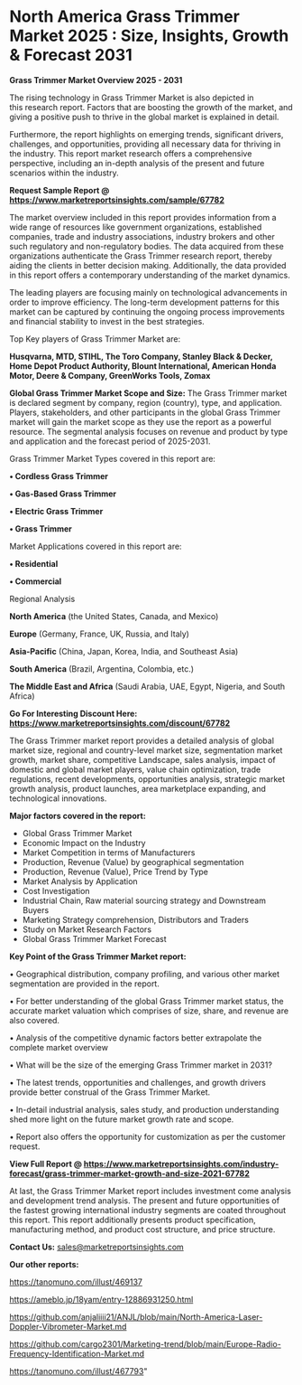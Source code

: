 # North America Grass Trimmer Market 2025 : Size, Insights, Growth & Forecast 2031

<Strong> Grass Trimmer Market Overview 2025 - 2031</strong>

The rising technology in Grass Trimmer Market is also depicted in this research report. Factors that are boosting the growth of the market, and giving a positive push to thrive in the global market is explained in detail.

Furthermore, the report highlights on emerging trends, significant drivers, challenges, and opportunities, providing all necessary data for thriving in the industry. This report market research offers a comprehensive perspective, including an in-depth analysis of the present and future scenarios within the industry.

<strong>Request Sample Report @ <a href=https://www.marketreportsinsights.com/sample/67782>https://www.marketreportsinsights.com/sample/67782</a></strong>

The market overview included in this report provides information from a wide range of resources like government organizations, established companies, trade and industry associations, industry brokers and other such regulatory and non-regulatory bodies. The data acquired from these organizations authenticate the Grass Trimmer research report, thereby aiding the clients in better decision making. Additionally, the data provided in this report offers a contemporary understanding of the market dynamics.

The leading players are focusing mainly on technological advancements in order to improve efficiency. The long-term development patterns for this market can be captured by continuing the ongoing process improvements and financial stability to invest in the best strategies.

Top Key players of Grass Trimmer Market are:

<strong>Husqvarna, MTD, STIHL, The Toro Company, Stanley Black & Decker, Home Depot Product Authority, Blount International, American Honda Motor, Deere & Company, GreenWorks Tools, Zomax</strong>

<strong><b>Global Grass Trimmer Market Scope and Size:</b></strong>
The Grass Trimmer market is declared segment by company, region (country), type, and application. Players, stakeholders, and other participants in the global Grass Trimmer market will gain the market scope as they use the report as a powerful resource. The segmental analysis focuses on revenue and product by type and application and the forecast period of 2025-2031.

Grass Trimmer Market Types covered in this report are:

<strong>• Cordless Grass Trimmer

• Gas-Based Grass Trimmer

• Electric Grass Trimmer

• Grass Trimmer</strong>

Market Applications covered in this report are:

<strong>• Residential

• Commercial</strong> 

Regional Analysis

<strong>North America</strong> (the United States, Canada, and Mexico)

<strong>Europe</strong> (Germany, France, UK, Russia, and Italy)

<strong>Asia-Pacific</strong> (China, Japan, Korea, India, and Southeast Asia)

<strong>South America</strong> (Brazil, Argentina, Colombia, etc.)

<strong>The Middle East and Africa</strong> (Saudi Arabia, UAE, Egypt, Nigeria, and South Africa)

<strong>Go For Interesting Discount Here: <a href=https://www.marketreportsinsights.com/discount/67782>https://www.marketreportsinsights.com/discount/67782</a></strong>

The Grass Trimmer market report provides a detailed analysis of global market size, regional and country-level market size, segmentation market growth, market share, competitive Landscape, sales analysis, impact of domestic and global market players, value chain optimization, trade regulations, recent developments, opportunities analysis, strategic market growth analysis, product launches, area marketplace expanding, and technological innovations.

<strong><b>Major factors covered in the report:</b></strong>
<ul>
  <li>Global Grass Trimmer Market </li>
  <li>Economic Impact on the Industry</li>
  <li>Market Competition in terms of Manufacturers</li>
  <li>Production, Revenue (Value) by geographical segmentation</li>
  <li>Production, Revenue (Value), Price Trend by Type</li>
  <li>Market Analysis by Application</li>
  <li>Cost Investigation</li>
  <li>Industrial Chain, Raw material sourcing strategy and Downstream Buyers</li>
  <li>Marketing Strategy comprehension, Distributors and Traders</li>
  <li>Study on Market Research Factors</li>
  <li>Global Grass Trimmer Market Forecast</li>
</ul>

<strong><b>Key Point of the Grass Trimmer Market report:</b></strong>

• Geographical distribution, company profiling, and various other market segmentation are provided in the report.

• For better understanding of the global Grass Trimmer market status, the accurate market valuation which comprises of size, share, and revenue are also covered.

• Analysis of the competitive dynamic factors better extrapolate the complete market overview

• What will be the size of the emerging Grass Trimmer market in 2031?

• The latest trends, opportunities and challenges, and growth drivers provide better construal of the Grass Trimmer Market.

• In-detail industrial analysis, sales study, and production understanding shed more light on the future market growth rate and scope.

• Report also offers the opportunity for customization as per the customer request.

<strong><b>View Full Report @ <a href=https://www.marketreportsinsights.com/industry-forecast/grass-trimmer-market-growth-and-size-2021-67782>https://www.marketreportsinsights.com/industry-forecast/grass-trimmer-market-growth-and-size-2021-67782</a></b></strong>


At last, the Grass Trimmer Market report includes investment come analysis and development trend analysis. The present and future opportunities of the fastest growing international industry segments are coated throughout this report. This report additionally presents product specification, manufacturing method, and product cost structure, and price structure.

<strong>Contact Us:</strong>
sales@marketreportsinsights.com

<strong>Our other reports:</strong>

<a href=https://tanomuno.com/illust/469137>https://tanomuno.com/illust/469137</a>

<a href=https://ameblo.jp/18yam/entry-12886931250.html>https://ameblo.jp/18yam/entry-12886931250.html</a>

<a href=https://github.com/anjaliiii21/ANJL/blob/main/North-America-Laser-Doppler-Vibrometer-Market.md>https://github.com/anjaliiii21/ANJL/blob/main/North-America-Laser-Doppler-Vibrometer-Market.md</a>

<a href=https://github.com/cargo2301/Marketing-trend/blob/main/Europe-Radio-Frequency-Identification-Market.md>https://github.com/cargo2301/Marketing-trend/blob/main/Europe-Radio-Frequency-Identification-Market.md</a>

<a href=https://tanomuno.com/illust/467793>https://tanomuno.com/illust/467793</a>"
